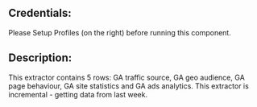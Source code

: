 ## Credentials:

Please Setup Profiles (on the right) before running this component.

## Description:

This extractor contains 5 rows:
GA traffic source, GA geo audience, GA page behaviour, GA site statistics and GA ads analytics.
This extractor is incremental - getting data from last week.

